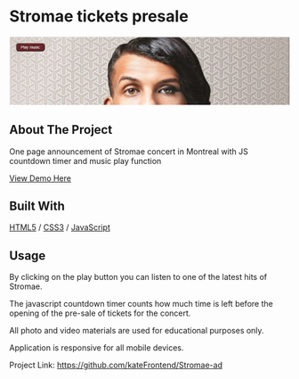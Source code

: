 
<div>
  <h1>Stromae tickets presale</h1> 
  <img src="image/Stromae.JPG" alt="Stromae" width="auto">
</div>

<!-- ABOUT THE PROJECT -->
## About The Project
One page announcement of Stromae concert in Montreal with JS countdown timer and music play function

  <p>
    <a href="https://stromae-presale.glitch.me">View Demo Here</a>
  </p>

## Built With

[HTML5](https://www.w3schools.com/html/) / [CSS3](https://www.w3schools.com/css/) / [JavaScript](https://www.w3schools.com/js/)
 
<!-- USAGE EXAMPLES -->
## Usage
<p>By clicking on the play button you can listen to one of the latest hits of Stromae.</p>
<p>The javascript countdown timer counts how much time is left before the opening of the pre-sale of tickets for the concert.</p>
<p>All photo and video materials are used for educational purposes only.</p>
<p>Application is responsive for all mobile devices.</p>

Project Link: https://github.com/kateFrontend/Stromae-ad
